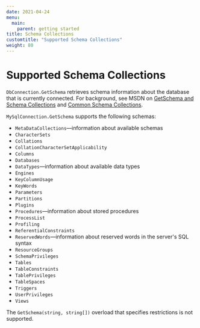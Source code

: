 ```yaml
---
date: 2021-04-24
menu:
  main:
    parent: getting started
title: Schema Collections
customtitle: "Supported Schema Collections"
weight: 80
---
```


# Supported Schema Collections

`DbConnection.GetSchema` retrieves schema information about the database that is currently connected. For background, see MSDN on [GetSchema and Schema Collections](https://docs.microsoft.com/en-us/dotnet/framework/data/adonet/getschema-and-schema-collections) and [Common Schema Collections](https://docs.microsoft.com/en-us/dotnet/framework/data/adonet/common-schema-collections).

`MySqlConnection.GetSchema` supports the following schemas:

* `MetaDataCollections`—information about available schemas
* `CharacterSets`
* `Collations`
* `CollationCharacterSetApplicability`
* `Columns`
* `Databases`
* `DataTypes`—information about available data types
* `Engines`
* `KeyColumnUsage`
* `KeyWords`
* `Parameters`
* `Partitions`
* `Plugins`
* `Procedures`—information about stored procedures
* `ProcessList`
* `Profiling`
* `ReferentialConstraints`
* `ReservedWords`—information about reserved words in the server's SQL syntax
* `ResourceGroups`
* `SchemaPrivileges`
* `Tables`
* `TableConstraints`
* `TablePrivileges`
* `TableSpaces`
* `Triggers`
* `UserPrivileges`
* `Views`

The `GetSchema(string, string[])` overload that specifies restrictions is not supported.
